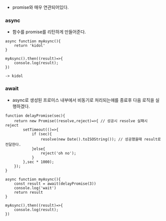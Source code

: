 - promise와 매우 연관되어있다.

### async
- 함수를 promise를 리턴하게 만들어준다.
```
async function myAsync(){
    return 'kidol'
}

myAsync().then((result)=>{
    console.log(result);
})

-> kidol
```

### await
- async로 생성된 프로미스 내부에서 비동기로 처리되는애를 종료후 다음 로직을 실행하겠다.
```
function delayPromise(sec){
    return new Promise((resolve,reject)=>{ // 성공시 resolve 실패시 reject
        setTimeout(()=>{
            if (sec){
                resolve(new Date().toISOString()); // 성공했을때 result로 전달한다.
            }else{
                reject('oh no');
            }
        },sec * 1000);
    });
}

async function myAsync(){
    const result = await(delayPromise(3))
    console.log('wait')
    return result
}

myAsync().then((result)=>{
    console.log(result);
})



```

